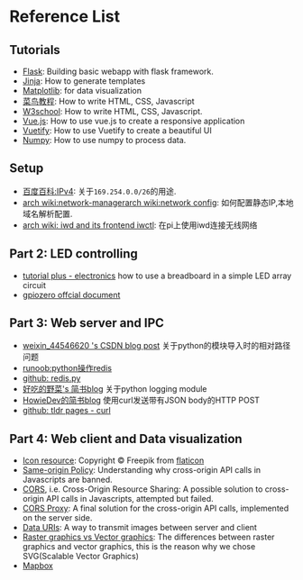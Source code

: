 # Reference List

## Tutorials

- [Flask](https://flask.palletsprojects.com/): Building basic webapp with flask framework.
- [Jinja](https://jinja.palletsprojects.com/): How to generate templates
- [Matplotlib](https://matplotlib.org/): for data visualization
- [菜鸟教程](https://www.runoob.com/): How to write HTML, CSS, Javascript
- [W3school](https://www.w3school.com.cn/): How to write HTML, CSS, Javascript.
- [Vue.js](https://cn.vuejs.org/): How to use vue.js to create a responsive application
- [Vuetify](https://vuetifyjs.com/): How to use Vuetify to create a beautiful UI
- [Numpy](https://numpy.org/): How to use numpy to process data. 


## Setup

- [百度百科:IPv4](https://baike.baidu.com/item/IPv4): 关于`169.254.0.0/26`的用途.
- [arch wiki:network-manager](https://wiki.archlinux.org/index.php/NetworkManager)[arch wiki:network config](https://wiki.archlinux.org/index.php/Network_configuration#Static_IP_address): 如何配置静态IP,本地域名解析配置.
- [arch wiki: iwd and its frontend iwctl](https://wiki.archlinux.org/index.php/Iwd): 在pi上使用iwd连接无线网络

## Part 2: LED controlling

- [tutorial plus - electronics](https://computers.tutsplus.com/tutorials/how-to-use-a-breadboard-and-build-a-led-circuit--mac-54746) how to use a breadboard in a simple LED array circuit
- [gpiozero offcial document](https://gpiozero.readthedocs.io/en/stable/recipes.html)


## Part 3: Web server and IPC

- [weixin\_44546620 's CSDN blog post](https://blog.csdn.net/weixin_44546620/article/details/104755730) 关于python的模块导入时的相对路径问题
- [runoob:python操作redis](https://www.runoob.com/w3cnote/python-redis-intro.html)
- [github: redis.py](https://github.com/andymccurdy/redis-py)
- [好吃的野菜's 简书blog](https://www.jianshu.com/p/feb86c06c4f4) 关于python logging module
- [HowieDev的简书blog](https://www.jianshu.com/p/d51c0ae5f92d) 使用curl发送带有JSON body的HTTP POST
- [github: tldr pages - curl](https://github.com/tldr-pages/tldr/blob/master/pages/common/curl.md)

## Part 4: Web client and Data visualization

- [Icon resource](https://www.flaticon.com/free-icon/web-crawler_2282201): Copyright © Freepik from [flaticon](https://www.flaticon.com/)
- [Same-origin Policy](https://developer.mozilla.org/en-US/docs/Web/Security/Same-origin_policy): Understanding why cross-origin API calls in Javascripts are banned. 
- [CORS](https://developer.mozilla.org/en-US/docs/Web/HTTP/CORS), i.e. Cross-Origin Resource Sharing: A possible solution to cross-origin API calls in Javascripts, attempted but failed.
- [CORS Proxy](https://medium.com/nodejsmadeeasy/a-simple-cors-proxy-for-javascript-applications-9b36a8d39c51): A final solution for the cross-origin API calls, implemented on the server side.
- [Data URIs](https://developer.mozilla.org/zh-CN/docs/Web/HTTP/data_URIs): A way to transmit images between server and client
- [Raster graphics vs Vector graphics](https://www.geeksforgeeks.org/vector-vs-raster-graphics/): The differences between raster graphics and vector graphics, this is the reason why we chose SVG(Scalable Vector Graphics)
- [Mapbox](https://www.mapbox.com/)